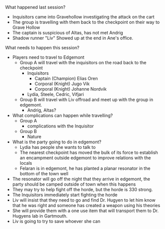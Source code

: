 What happened last session?
- Inquisitors came into Gravehollow investigating the attack on the cart
- The group is travelling with them back to the checkpoint on their way to Grave Hollow
- The captain is suspicious of Altas, has not met Andrig
- Shadow runner "Liv" Showed up at the end in Ane's office. 

What needs to happen this session?
- Players need to travel to Edgemont
	- Group A will travel with the inquisitors on the road back to the checkpoint
		-  Inquisitors
			- Captain (Champion) Elias Oren
			- Corporal (Knight) Jugo Vik
			- Corporal (Knight) Johanne Nordvik
		- Lydia, Steele, Cedric, Vifjari
	- Group B will travel with Liv offroad and meet up with the group in edgemont. 
		- Andrig, Altas?
- What complications can happen while travelling?
	- Group A
		- complications with the Inquisitor
	- Group B
		- Nature
- What is the party going to do in edgemont? 
	- Lydia has people she wants to talk to
	- The nearest checkpoint has moved the bulk of its force to establish an encampment outside edgemont to improve relations with the locals
	- Felaran is in edgemont, he has planted a planar resonator in the bottom of the town well
- The resonator will go off the night that they arrive in edgemont, the party should be camped outside of town when this happens
- They may try to help fight off the horde, but the horde is 330 strong. 
- The Inquisitors immediately start fighting the horde
- Liv will insist that they need to go and find Dr. Hugyen to let him know that he was right and someone has created a weapon using his theories
- She will provide them with a one use item that will transport them to Dr. Hugyens lab in Gartmouth. 
- Liv is going to try to save whoever she can